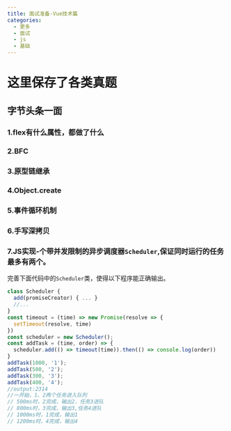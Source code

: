 ```yaml
---
title: 面试准备-Vue技术篇
categories: 
  - 更多
  - 面试
  - js
  - 基础
---
```


# 这里保存了各类真题

## 字节头条一面
### 1.flex有什么属性，都做了什么
### 2.BFC
### 3.原型链继承
### 4.Object.create
### 5.事件循环机制
### 6.手写深拷贝
### 7.JS实现-个带并发限制的异步调度器`Scheduler`,保证同时运行的任务最多有两个。
完善下面代码中的`Scheduler`类，使得以下程序能正确输出。
```ts
class Scheduler {
  add(promiseCreator) { ... }
  //...
}
const timeout = (time) => new Promise(resolve => {
  setTimeout(resolve, time)
})
const scheduler = new Scheduler();
const addTask = (time, order) => {
  scheduler.add(() => timeout(time)).then(() => console.log(order))
}
addTask(1000, '1');
addTask(500, '2');
addTask(300, '3'); 
addTask(400, '4');
//output:2314
//一开始，1、2两个任务进入队列
// 500ms时，2完成，输出2，任务3进队
// 800ms时，3完成，输出3,任务4进队
// 1000ms时，1完成，输出1 
// 1200ms时，4完成，输出4
```

